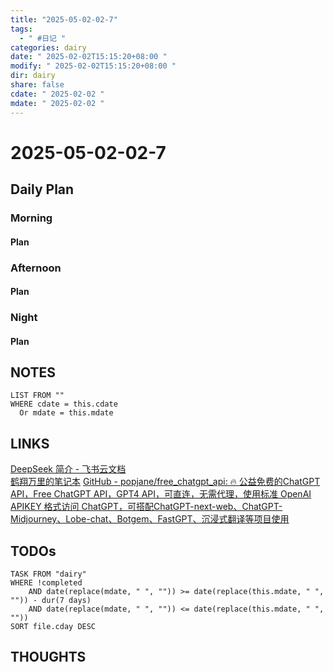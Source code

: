 ```yaml
---
title: "2025-05-02-02-7"
tags:
  - " #日记 "
categories: dairy
date: " 2025-02-02T15:15:20+08:00 "
modify: " 2025-02-02T15:15:20+08:00 "
dir: dairy
share: false
cdate: " 2025-02-02 "
mdate: " 2025-02-02 "
---
```


# 2025-05-02-02-7

## Daily Plan

### Morning

#### Plan

### Afternoon

#### Plan

### Night

#### Plan

## NOTES

```dataview
LIST FROM "" 
WHERE cdate = this.cdate
  Or mdate = this.mdate
```

## LINKS

[DeepSeek 简介 - 飞书云文档](https://xcn2d971vuw4.feishu.cn/wiki/RaC2w1iiFijAa1kVJUjcp3agn8e)  
[鹤翔万里的笔记本](https://note.tonycrane.cc/)
[GitHub - popjane/free\_chatgpt\_api: 🔥 公益免费的ChatGPT API，Free ChatGPT API，GPT4 API，可直连，无需代理，使用标准 OpenAI APIKEY 格式访问 ChatGPT，可搭配ChatGPT-next-web、ChatGPT-Midjourney、Lobe-chat、Botgem、FastGPT、沉浸式翻译等项目使用](https://github.com/popjane/free_chatgpt_api)
## TODOs

```dataview
TASK FROM "dairy" 
WHERE !completed 
	AND date(replace(mdate, " ", "")) >= date(replace(this.mdate, " ", "")) - dur(7 days) 
	AND date(replace(mdate, " ", "")) <= date(replace(this.mdate, " ", ""))
SORT file.cday DESC
```

## THOUGHTS
